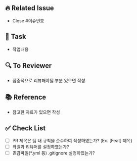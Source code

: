 ## 🔥 Related Issue

- Close #이슈번호

## 📑 Task

- 작업내용

## 🔍 To Reviewer

- 집중적으로 리뷰해야될 부분 있으면 작성

## 📚 Reference

- 참고한 자료가 있으면 작성

## ✅ Check List

- [ ] PR 제목은 팀 내 규칙을 준수하여 작성하였는가? (Ex. [Feat] 제목)
- [ ] 라벨과 리뷰어를 설정하였는가?
- [ ] 민감파일(\*.yml 등) .gitignore 설정하였는가?

